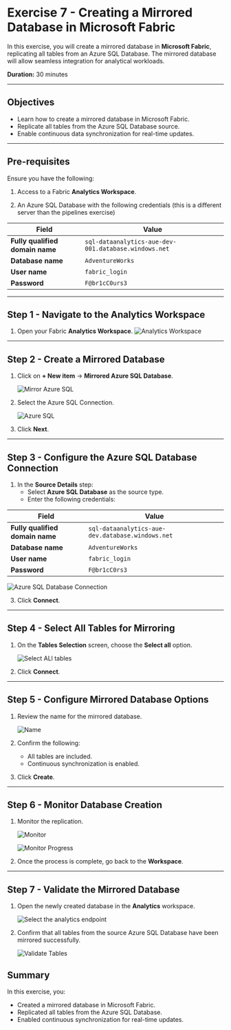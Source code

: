# Exercise 7 - Creating a Mirrored Database in Microsoft Fabric

In this exercise, you will create a mirrored database in **Microsoft Fabric**, replicating all tables from an Azure SQL Database. The mirrored database will allow seamless integration for analytical workloads.

**Duration:** 30 minutes

---

## Objectives

- Learn how to create a mirrored database in Microsoft Fabric.
- Replicate all tables from the Azure SQL Database source.
- Enable continuous data synchronization for real-time updates.

---

## Pre-requisites

Ensure you have the following:

1. Access to a Fabric **Analytics Workspace**.



2. An Azure SQL Database with the following credentials (this is a different server than the pipelines exercise)

| **Field**                | **Value**                                                       |
|--------------------------|-----------------------------------------------------------------|
| **Fully qualified domain name** | `sql-dataanalytics-aue-dev-001.database.windows.net`                  |
| **Database name**        | `AdventureWorks`                                             |
| **User name**            | `fabric_login`                                             |
| **Password**             | `F@br1cC0urs3`                               |
---

## Step 1 - Navigate to the Analytics Workspace

1. Open your Fabric **Analytics Workspace**.
      ![Analytics Workspace](<../../media/Mirror ASQ/mirror-1.png>)


---

## Step 2 - Create a Mirrored Database

1. Click on **+ New item** → **Mirrored Azure SQL Database**.

   ![Mirror Azure SQL](<../../media/Mirror ASQ/mirror-2.png>)

2. Select the Azure SQL Connection.
   
   ![Azure SQL](<../../media/Mirror ASQ/mirror-3.png>)
   

3. Click **Next**.

---

## Step 3 - Configure the Azure SQL Database Connection

1. In the **Source Details** step:
   - Select **Azure SQL Database** as the source type.
   - Enter the following credentials:

| **Field**                | **Value**                                                       |
|--------------------------|-----------------------------------------------------------------|
| **Fully qualified domain name** | `sql-dataanalytics-aue-dev.database.windows.net`                  |
| **Database name**        | `AdventureWorks`                                             |
| **User name**            | `fabric_login`                                             |
| **Password**             | `F@br1cC0rs3`                               |
   
   ![Azure SQL Database Connection](<../../media/Mirror ASQ/mirror-4.png>)


3. Click **Connect**.

---

## Step 4 - Select All Tables for Mirroring

1. On the **Tables Selection** screen, choose the **Select all** option.


   ![Select ALl tables](<../../media/Mirror ASQ/mirror-5.png>)

3. Click **Connect**.

---

## Step 5 - Configure Mirrored Database Options

1. Review the name for the mirrored database.
   
   ![Name](<../../media/Mirror ASQ/mirror-6.png>)

2. Confirm the following:
   - All tables are included.
   - Continuous synchronization is enabled.

3. Click **Create**.

---

## Step 6 - Monitor Database Creation

1. Monitor the replication.

   ![Monitor](<../../media/Mirror ASQ/mirror-7.png>)

   ![Monitor Progress](<../../media/Mirror ASQ/mirror-8.png>)

2. Once the process is complete, go back to the **Workspace**.

---

## Step 7 - Validate the Mirrored Database

1. Open the newly created database in the **Analytics** workspace.

   ![Select the analytics endpoint](<../../media/Mirror ASQ/mirror-9.png>)

2. Confirm that all tables from the source Azure SQL Database have been mirrored successfully.

   ![Validate Tables](<../../media/Mirror ASQ/mirror-10.png>)



## Summary

In this exercise, you:
- Created a mirrored database in Microsoft Fabric.
- Replicated all tables from the Azure SQL Database.
- Enabled continuous synchronization for real-time updates.